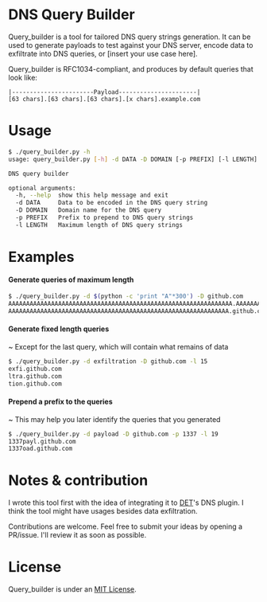 DNS Query Builder
=======

Query_builder is a tool for tailored DNS query strings generation.
It can be used to generate payloads to test against your DNS server, encode data to exfiltrate into DNS queries, or [insert your use case here].

Query_builder is RFC1034-compliant, and produces by default queries that look like:

```
|-----------------------Payload----------------------|
[63 chars].[63 chars].[63 chars].[x chars].example.com
```

# Usage

```bash
$ ./query_builder.py -h
usage: query_builder.py [-h] -d DATA -D DOMAIN [-p PREFIX] [-l LENGTH]

DNS query builder

optional arguments:
  -h, --help  show this help message and exit
  -d DATA     Data to be encoded in the DNS query string
  -D DOMAIN   Domain name for the DNS query
  -p PREFIX   Prefix to prepend to DNS query strings
  -l LENGTH   Maximum length of DNS query strings
```

# Examples
#### Generate queries of maximum length
```bash
$ ./query_builder.py -d $(python -c 'print "A"*300') -D github.com
AAAAAAAAAAAAAAAAAAAAAAAAAAAAAAAAAAAAAAAAAAAAAAAAAAAAAAAAAAAAAAA.AAAAAAAAAAAAAAAAAAAAAAAAAAAAAAAAAAAAAAAAAAAAAAAAAAAAAAAAAAAAAAA.AAAAAAAAAAAAAAAAAAAAAAAAAAAAAAAAAAAAAAAAAAAAAAAAAAAAAAAAAAAAAAA.AAAAAAAAAAAAAAAAAAAAAAAAAAAAAAAAAAAAAAAAAAAAAAAAA.github.com
AAAAAAAAAAAAAAAAAAAAAAAAAAAAAAAAAAAAAAAAAAAAAAAAAAAAAAAAAAAAAA.github.com
```

#### Generate fixed length queries
~ Except for the last query, which will contain what remains of data
```bash
$ ./query_builder.py -d exfiltration -D github.com -l 15
exfi.github.com
ltra.github.com
tion.github.com
```

#### Prepend a prefix to the queries
~ This may help you later identify the queries that you generated
```bash
$ ./query_builder.py -d payload -D github.com -p 1337 -l 19 
1337payl.github.com
1337oad.github.com
```

# Notes & contribution
I wrote this tool first with the idea of integrating it to [DET](https://github.com/conix-security/DET)'s DNS plugin. I think the tool might have usages besides data exfiltration.

Contributions are welcome. Feel free to submit your ideas by opening a PR/issue. I'll review it as soon as possible.

# License
Query_builder is under an [MIT License](https://opensource.org/licenses/MIT).
